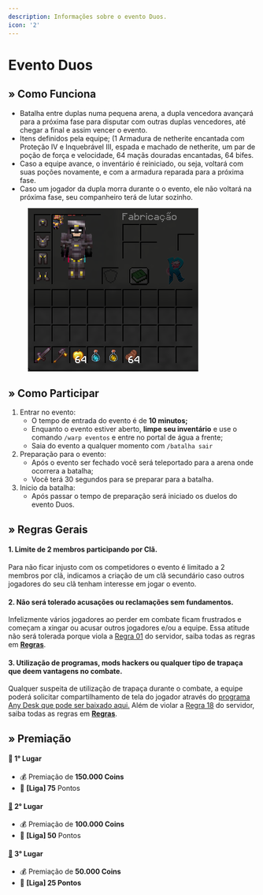 ```yaml
---
description: Informações sobre o evento Duos.
icon: '2'
---
```


# Evento Duos

## » Como Funciona

* Batalha entre duplas numa pequena arena, a dupla vencedora avançará para a próxima fase para disputar com outras duplas vencedores, até chegar a final e assim vencer o evento.
* Itens definidos pela equipe; (1 Armadura de netherite encantada com Proteção IV e Inquebrável III, espada e machado de netherite, um par de poção de força e velocidade, 64 maçãs douradas encantadas, 64 bifes.
* Caso a equipe avance, o inventário é reiniciado, ou seja, voltará com suas poções novamente, e com a armadura reparada para a próxima fase.
* Caso um jogador da dupla morra durante o o evento, ele não voltará na próxima fase, seu companheiro terá de lutar sozinho.

<figure><img src="../../../.gitbook/assets/image (109).png" alt=""><figcaption></figcaption></figure>

## » Como Participar

1. Entrar no evento:
   * O tempo de entrada do evento é de **10 minutos;**
   * Enquanto o evento estiver aberto, **limpe seu inventário** e use o comando `/warp eventos` e entre no portal de água a frente;
   * Saia do evento a qualquer momento com `/batalha sair`&#x20;
2. Preparação para o evento:
   * Após o evento ser fechado você será teleportado para a arena onde ocorrera a batalha;
   * Você terá 30 segundos para se preparar para a batalha.&#x20;
3. Inicio da batalha:
   * Após passar o tempo de preparação será iniciado os duelos do evento Duos.

## » Regras Gerais

#### **1**. Limite de 2 membros participando por Clã.

Para não ficar injusto com os competidores o evento é limitado a 2 membros por clã, indicamos a criação de um clã secundário caso outros jogadores do seu clã tenham interesse em jogar o evento.

#### **2. Não será tolerado acusações ou reclamações sem fundamentos.**

Infelizmente vários jogadores ao perder em combate ficam frustrados e começam a xingar ou acusar outros jogadores e/ou a equipe. Essa atitude não será tolerada porque viola a [Regra 01](https://wiki.rederevo.com/regras/chat#01) do servidor, saiba todas as regras em [**Regras**](../../../regras/).

#### **3. Utilização de programas, mods hackers ou qualquer tipo de trapaça que deem vantagens no combate.**

Qualquer suspeita de utilização de trapaça durante o combate, a equipe poderá solicitar compartilhamento de tela do jogador através do [programa Any Desk que pode ser baixado aqui.](https://anydesk.com/pt/downloads) Além de violar a [Regra 18](https://wiki.rederevo.com/regras/jogabilidade#01-7) do servidor, saiba todas as regras em [**Regras**](../../../regras/).

## » Premiação

#### 🥇 **1° Lugar**

* 💰 Premiação de **150.000 Coins**
* 💎 **\[Liga] 75** Pontos

#### [🥈](https://emojipedia.org/2nd-place-medal/) **2° Lugar**

* 💰 Premiação de **100.000 Coins**
* 💎 **\[Liga] 50** Pontos

#### [🥉](https://emojipedia.org/3rd-place-medal/) **3° Lugar**

* 💰 Premiação de **50.000 Coins**
* 💎 **\[Liga] 25 Pontos**
